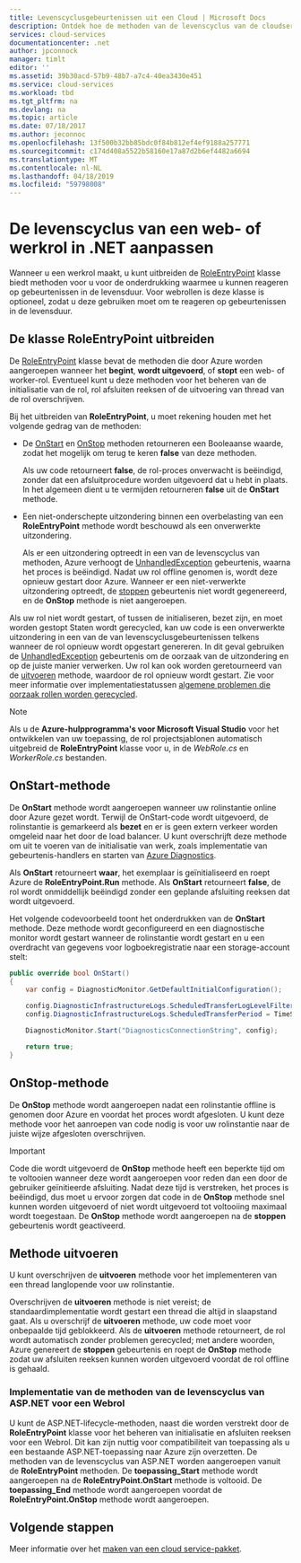 ```yaml
---
title: Levenscyclusgebeurtenissen uit een Cloud | Microsoft Docs
description: Ontdek hoe de methoden van de levenscyclus van de cloudservicerol van een Service in de kunnen worden gebruikt in .NET
services: cloud-services
documentationcenter: .net
author: jpconnock
manager: timlt
editor: ''
ms.assetid: 39b30acd-57b9-48b7-a7c4-40ea3430e451
ms.service: cloud-services
ms.workload: tbd
ms.tgt_pltfrm: na
ms.devlang: na
ms.topic: article
ms.date: 07/18/2017
ms.author: jeconnoc
ms.openlocfilehash: 13f500b32bb85bdc0f84b812ef4ef9188a257771
ms.sourcegitcommit: c174d408a5522b58160e17a87d2b6ef4482a6694
ms.translationtype: MT
ms.contentlocale: nl-NL
ms.lasthandoff: 04/18/2019
ms.locfileid: "59798008"
---
```

# <a name="customize-the-lifecycle-of-a-web-or-worker-role-in-net"></a>De levenscyclus van een web- of werkrol in .NET aanpassen
Wanneer u een werkrol maakt, u kunt uitbreiden de [RoleEntryPoint](/previous-versions/azure/reference/ee758619(v=azure.100)) klasse biedt methoden voor u voor de onderdrukking waarmee u kunnen reageren op gebeurtenissen in de levensduur. Voor webrollen is deze klasse is optioneel, zodat u deze gebruiken moet om te reageren op gebeurtenissen in de levensduur.

## <a name="extend-the-roleentrypoint-class"></a>De klasse RoleEntryPoint uitbreiden
De [RoleEntryPoint](/previous-versions/azure/reference/ee758619(v=azure.100)) klasse bevat de methoden die door Azure worden aangeroepen wanneer het **begint**, **wordt uitgevoerd**, of **stopt** een web- of worker-rol. Eventueel kunt u deze methoden voor het beheren van de initialisatie van de rol, rol afsluiten reeksen of de uitvoering van thread van de rol overschrijven. 

Bij het uitbreiden van **RoleEntryPoint**, u moet rekening houden met het volgende gedrag van de methoden:

* De [OnStart](/previous-versions/azure/reference/ee772851(v=azure.100)) en [OnStop](/previous-versions/azure/reference/ee772844(v=azure.100)) methoden retourneren een Booleaanse waarde, zodat het mogelijk om terug te keren **false** van deze methoden.
  
   Als uw code retourneert **false**, de rol-proces onverwacht is beëindigd, zonder dat een afsluitprocedure worden uitgevoerd dat u hebt in plaats. In het algemeen dient u te vermijden retourneren **false** uit de **OnStart** methode.
* Een niet-onderschepte uitzondering binnen een overbelasting van een **RoleEntryPoint** methode wordt beschouwd als een onverwerkte uitzondering.
  
   Als er een uitzondering optreedt in een van de levenscyclus van methoden, Azure verhoogt de [UnhandledException](/dotnet/api/system.appdomain.unhandledexception) gebeurtenis, waarna het proces is beëindigd. Nadat uw rol offline genomen is, wordt deze opnieuw gestart door Azure. Wanneer er een niet-verwerkte uitzondering optreedt, de [stoppen](/previous-versions/azure/reference/ee758136(v=azure.100)) gebeurtenis niet wordt gegenereerd, en de **OnStop** methode is niet aangeroepen.

Als uw rol niet wordt gestart, of tussen de initialiseren, bezet zijn, en moet worden gestopt Staten wordt gerecycled, kan uw code is een onverwerkte uitzondering in een van de van levenscyclusgebeurtenissen telkens wanneer de rol opnieuw wordt opgestart genereren. In dit geval gebruiken de [UnhandledException](/dotnet/api/system.appdomain.unhandledexception) gebeurtenis om de oorzaak van de uitzondering en op de juiste manier verwerken. Uw rol kan ook worden geretourneerd van de [uitvoeren](/previous-versions/azure/reference/ee772746(v=azure.100)) methode, waardoor de rol opnieuw wordt gestart. Zie voor meer informatie over implementatiestatussen [algemene problemen die oorzaak rollen worden gerecycled](cloud-services-troubleshoot-common-issues-which-cause-roles-recycle.md).

> [!NOTE]
> Als u de **Azure-hulpprogramma's voor Microsoft Visual Studio** voor het ontwikkelen van uw toepassing, de rol projectsjablonen automatisch uitgebreid de **RoleEntryPoint** klasse voor u, in de  *WebRole.cs* en *WorkerRole.cs* bestanden.
> 
> 

## <a name="onstart-method"></a>OnStart-methode
De **OnStart** methode wordt aangeroepen wanneer uw rolinstantie online door Azure gezet wordt. Terwijl de OnStart-code wordt uitgevoerd, de rolinstantie is gemarkeerd als **bezet** en er is geen extern verkeer worden omgeleid naar het door de load balancer. U kunt overschrijft deze methode om uit te voeren van de initialisatie van werk, zoals implementatie van gebeurtenis-handlers en starten van [Azure Diagnostics](cloud-services-how-to-monitor.md).

Als **OnStart** retourneert **waar**, het exemplaar is geïnitialiseerd en roept Azure de **RoleEntryPoint.Run** methode. Als **OnStart** retourneert **false**, de rol wordt onmiddellijk beëindigd zonder een geplande afsluiting reeksen dat wordt uitgevoerd.

Het volgende codevoorbeeld toont het onderdrukken van de **OnStart** methode. Deze methode wordt geconfigureerd en een diagnostische monitor wordt gestart wanneer de rolinstantie wordt gestart en u een overdracht van gegevens voor logboekregistratie naar een storage-account stelt:

```csharp
public override bool OnStart()
{
    var config = DiagnosticMonitor.GetDefaultInitialConfiguration();

    config.DiagnosticInfrastructureLogs.ScheduledTransferLogLevelFilter = LogLevel.Error;
    config.DiagnosticInfrastructureLogs.ScheduledTransferPeriod = TimeSpan.FromMinutes(5);

    DiagnosticMonitor.Start("DiagnosticsConnectionString", config);

    return true;
}
```

## <a name="onstop-method"></a>OnStop-methode
De **OnStop** methode wordt aangeroepen nadat een rolinstantie offline is genomen door Azure en voordat het proces wordt afgesloten. U kunt deze methode voor het aanroepen van code nodig is voor uw rolinstantie naar de juiste wijze afgesloten overschrijven.

> [!IMPORTANT]
> Code die wordt uitgevoerd de **OnStop** methode heeft een beperkte tijd om te voltooien wanneer deze wordt aangeroepen voor reden dan een door de gebruiker geïnitieerde afsluiting. Nadat deze tijd is verstreken, het proces is beëindigd, dus moet u ervoor zorgen dat code in de **OnStop** methode snel kunnen worden uitgevoerd of niet wordt uitgevoerd tot voltooiing maximaal wordt toegestaan. De **OnStop** methode wordt aangeroepen na de **stoppen** gebeurtenis wordt geactiveerd.
> 
> 

## <a name="run-method"></a>Methode uitvoeren
U kunt overschrijven de **uitvoeren** methode voor het implementeren van een thread langlopende voor uw rolinstantie.

Overschrijven de **uitvoeren** methode is niet vereist; de standaardimplementatie wordt gestart een thread die altijd in slaapstand gaat. Als u overschrijf de **uitvoeren** methode, uw code moet voor onbepaalde tijd geblokkeerd. Als de **uitvoeren** methode retourneert, de rol wordt automatisch zonder problemen gerecycled; met andere woorden, Azure genereert de **stoppen** gebeurtenis en roept de **OnStop** methode zodat uw afsluiten reeksen kunnen worden uitgevoerd voordat de rol offline is gehaald.

### <a name="implementing-the-aspnet-lifecycle-methods-for-a-web-role"></a>Implementatie van de methoden van de levenscyclus van ASP.NET voor een Webrol
U kunt de ASP.NET-lifecycle-methoden, naast die worden verstrekt door de **RoleEntryPoint** klasse voor het beheren van initialisatie en afsluiten reeksen voor een Webrol. Dit kan zijn nuttig voor compatibiliteit van toepassing als u een bestaande ASP.NET-toepassing naar Azure zijn overzetten. De methoden van de levenscyclus van ASP.NET worden aangeroepen vanuit de **RoleEntryPoint** methoden. De **toepassing\_Start** methode wordt aangeroepen na de **RoleEntryPoint.OnStart** methode is voltooid. De **toepassing\_End** methode wordt aangeroepen voordat de **RoleEntryPoint.OnStop** methode wordt aangeroepen.

## <a name="next-steps"></a>Volgende stappen
Meer informatie over het [maken van een cloud service-pakket](cloud-services-model-and-package.md).

